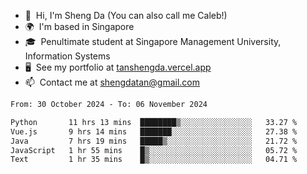 <!---
tan-sd/tan-sd is a ✨ special ✨ repository because its `README.md` (this file) appears on your GitHub profile.
You can click the Preview link to take a look at your changes.
--->
- 👋  Hi, I'm Sheng Da (You can also call me Caleb!)
- 🌍  I'm based in Singapore
- 🎓  Penultimate student at Singapore Management University, Information Systems
- 🖥️  See my portfolio at [tanshengda.vercel.app](https://tanshengda.vercel.app/)
- 📫  Contact me at [shengdatan@gmail.com](mailto:shengdatan@gmail.com)

<!--START_SECTION:waka-->

```txt
From: 30 October 2024 - To: 06 November 2024

Python       11 hrs 13 mins  ████████▒░░░░░░░░░░░░░░░░   33.27 %
Vue.js       9 hrs 14 mins   ███████░░░░░░░░░░░░░░░░░░   27.38 %
Java         7 hrs 19 mins   █████▒░░░░░░░░░░░░░░░░░░░   21.72 %
JavaScript   1 hr 55 mins    █▒░░░░░░░░░░░░░░░░░░░░░░░   05.72 %
Text         1 hr 35 mins    █▒░░░░░░░░░░░░░░░░░░░░░░░   04.71 %
```

<!--END_SECTION:waka-->
